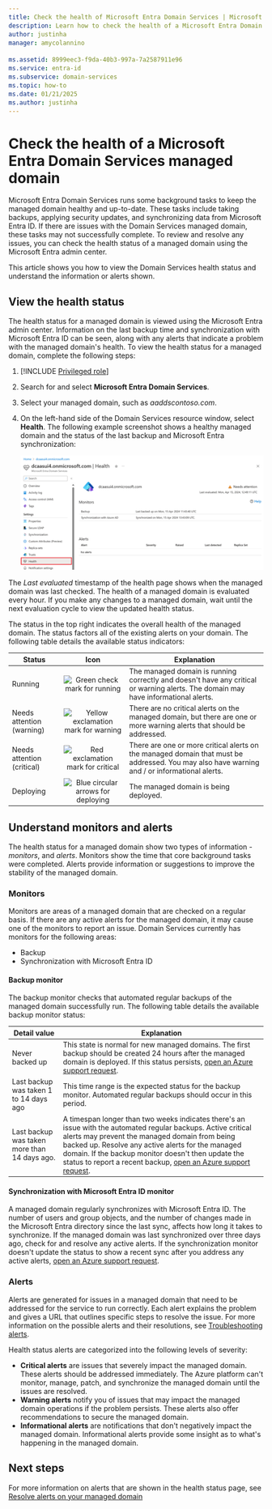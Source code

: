 ```yaml
---
title: Check the health of Microsoft Entra Domain Services | Microsoft Docs
description: Learn how to check the health of a Microsoft Entra Domain Services managed domain and understand status messages.
author: justinha
manager: amycolannino

ms.assetid: 8999eec3-f9da-40b3-997a-7a2587911e96
ms.service: entra-id
ms.subservice: domain-services
ms.topic: how-to
ms.date: 01/21/2025
ms.author: justinha
---
```

# Check the health of a Microsoft Entra Domain Services managed domain

Microsoft Entra Domain Services runs some background tasks to keep the managed domain healthy and up-to-date. These tasks include taking backups, applying security updates, and synchronizing data from Microsoft Entra ID. If there are issues with the Domain Services managed domain, these tasks may not successfully complete. To review and resolve any issues, you can check the health status of a managed domain using the Microsoft Entra admin center.

This article shows you how to view the Domain Services health status and understand the information or alerts shown.

## View the health status

The health status for a managed domain is viewed using the Microsoft Entra admin center. Information on the last backup time and synchronization with Microsoft Entra ID can be seen, along with any alerts that indicate a problem with the managed domain's health. To view the health status for a managed domain, complete the following steps:

1. [!INCLUDE [Privileged role](~/includes/privileged-role-include.md)] 
1. Search for and select **Microsoft Entra Domain Services**.
1. Select your managed domain, such as *aaddscontoso.com*.
1. On the left-hand side of the Domain Services resource window, select **Health**. The following example screenshot shows a healthy managed domain and the status of the last backup and Microsoft Entra synchronization:

    ![Health page overview showing the Microsoft Entra Domain Services status](./media/check-health/health-page.png)

The *Last evaluated* timestamp of the health page shows when the managed domain was last checked. The health of a managed domain is evaluated every hour. If you make any changes to a managed domain, wait until the next evaluation cycle to view the updated health status.

The status in the top right indicates the overall health of the managed domain. The status factors all of the existing alerts on your domain. The following table details the available status indicators:

| Status | Icon | Explanation |
| --- | :----: | --- |
| Running | <img src= "./media/entra-domain-services-alerts/running-icon.png" width = "15" alt="Green check mark for running"> | The managed domain is running correctly and doesn't have any critical or warning alerts. The domain may have informational alerts. |
| Needs attention (warning) | <img src= "./media/entra-domain-services-alerts/warning-icon.png" width = "15" alt="Yellow exclamation mark for warning"> | There are no critical alerts on the managed domain, but there are one or more warning alerts that should be addressed. |
| Needs attention (critical) | <img src= "./media/entra-domain-services-alerts/critical-icon.png" width = "15" alt="Red exclamation mark for critical"> | There are one or more critical alerts on the managed domain that must be addressed. You may also have warning and / or informational alerts. |
| Deploying | <img src= "./media/entra-domain-services-alerts/deploying-icon.png" width = "15" alt="Blue circular arrows for deploying"> | The managed domain is being deployed. |

## Understand monitors and alerts

The health status for a managed domain show two types of information - *monitors*, and *alerts*. Monitors show the time that core background tasks were completed. Alerts provide information or suggestions to improve the stability of the managed domain.

### Monitors

Monitors are areas of a managed domain that are checked on a regular basis. If there are any active alerts for the managed domain, it may cause one of the monitors to report an issue. Domain Services currently has monitors for the following areas:

* Backup
* Synchronization with Microsoft Entra ID

#### Backup monitor

The backup monitor checks that automated regular backups of the managed domain successfully run. The following table details the available backup monitor status:

| Detail value | Explanation |
| --- | --- |
| Never backed up | This state is normal for new managed domains. The first backup should be created 24 hours after the managed domain is deployed. If this status persists, [open an Azure support request][azure-support]. |
| Last backup was taken 1 to 14 days ago | This time range is the expected status for the backup monitor. Automated regular backups should occur in this period. |
| Last backup was taken more than 14 days ago. | A timespan longer than two weeks indicates there's an issue with the automated regular backups. Active critical alerts may prevent the managed domain from being backed up. Resolve any active alerts for the managed domain. If the backup monitor doesn't then update the status to report a recent backup, [open an Azure support request][azure-support]. |

<a name='synchronization-with-azure-ad-monitor'></a>

#### Synchronization with Microsoft Entra ID monitor

A managed domain regularly synchronizes with Microsoft Entra ID. The number of users and group objects, and the number of changes made in the Microsoft Entra directory since the last sync, affects how long it takes to synchronize. If the managed domain was last synchronized over three days ago, check for and resolve any active alerts. If the synchronization monitor doesn't update the status to show a recent sync after you address any active alerts, [open an Azure support request][azure-support].

### Alerts

Alerts are generated for issues in a managed domain that need to be addressed for the service to run correctly. Each alert explains the problem and gives a URL that outlines specific steps to resolve the issue. For more information on the possible alerts and their resolutions, see [Troubleshooting alerts](troubleshoot-alerts.md).

Health status alerts are categorized into the following levels of severity:

 * **Critical alerts** are issues that severely impact the managed domain. These alerts should be addressed immediately. The Azure platform can't monitor, manage, patch, and synchronize the managed domain until the issues are resolved.
 * **Warning alerts** notify you of issues that may impact the managed domain operations if the problem persists. These alerts also offer recommendations to secure the managed domain.
 * **Informational alerts** are notifications that don't negatively impact the managed domain. Informational alerts provide some insight as to what's happening in the managed domain.

## Next steps

For more information on alerts that are shown in the health status page, see [Resolve alerts on your managed domain][troubleshoot-alerts]

<!-- INTERNAL LINKS -->
[azure-support]: /azure/active-directory/fundamentals/how-to-get-support
[troubleshoot-alerts]: troubleshoot-alerts.md
